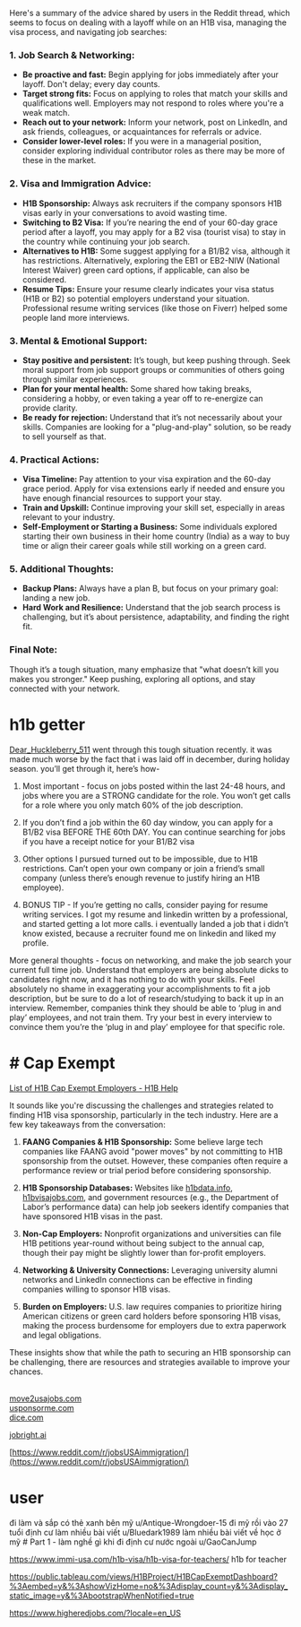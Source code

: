 Here's a summary of the advice shared by users in the Reddit thread, which seems to focus on dealing with a layoff while on an H1B visa, managing the visa process, and navigating job searches:

### 1. **Job Search & Networking:**

- **Be proactive and fast:** Begin applying for jobs immediately after your layoff. Don't delay; every day counts.
- **Target strong fits:** Focus on applying to roles that match your skills and qualifications well. Employers may not respond to roles where you're a weak match.
- **Reach out to your network:** Inform your network, post on LinkedIn, and ask friends, colleagues, or acquaintances for referrals or advice.
- **Consider lower-level roles:** If you were in a managerial position, consider exploring individual contributor roles as there may be more of these in the market.

### 2. **Visa and Immigration Advice:**

- **H1B Sponsorship:** Always ask recruiters if the company sponsors H1B visas early in your conversations to avoid wasting time.
- **Switching to B2 Visa:** If you’re nearing the end of your 60-day grace period after a layoff, you may apply for a B2 visa (tourist visa) to stay in the country while continuing your job search.
- **Alternatives to H1B:** Some suggest applying for a B1/B2 visa, although it has restrictions. Alternatively, exploring the EB1 or EB2-NIW (National Interest Waiver) green card options, if applicable, can also be considered.
- **Resume Tips:** Ensure your resume clearly indicates your visa status (H1B or B2) so potential employers understand your situation. Professional resume writing services (like those on Fiverr) helped some people land more interviews.

### 3. **Mental & Emotional Support:**

- **Stay positive and persistent:** It’s tough, but keep pushing through. Seek moral support from job support groups or communities of others going through similar experiences.
- **Plan for your mental health:** Some shared how taking breaks, considering a hobby, or even taking a year off to re-energize can provide clarity.
- **Be ready for rejection:** Understand that it’s not necessarily about your skills. Companies are looking for a "plug-and-play" solution, so be ready to sell yourself as that.

### 4. **Practical Actions:**

- **Visa Timeline:** Pay attention to your visa expiration and the 60-day grace period. Apply for visa extensions early if needed and ensure you have enough financial resources to support your stay.
- **Train and Upskill:** Continue improving your skill set, especially in areas relevant to your industry.
- **Self-Employment or Starting a Business:** Some individuals explored starting their own business in their home country (India) as a way to buy time or align their career goals while still working on a green card.

### 5. **Additional Thoughts:**

- **Backup Plans:** Always have a plan B, but focus on your primary goal: landing a new job.
- **Hard Work and Resilience:** Understand that the job search process is challenging, but it’s about persistence, adaptability, and finding the right fit.

### Final Note:

Though it’s a tough situation, many emphasize that "what doesn’t kill you makes you stronger." Keep pushing, exploring all options, and stay connected with your network.
# h1b  getter 
[Dear_Huckleberry_511](https://www.reddit.com/user/Dear_Huckleberry_511/)
went through this tough situation recently. it was made much worse by the fact that i was laid off in december, during holiday season. you’ll get through it, here’s how-

1. Most important - focus on jobs posted within the last 24-48 hours, and jobs where you are a STRONG candidate for the role. You won’t get calls for a role where you only match 60% of the job description.
    
2. If you don’t find a job within the 60 day window, you can apply for a B1/B2 visa BEFORE THE 60th DAY. You can continue searching for jobs if you have a receipt notice for your B1/B2 visa
    
3. Other options I pursued turned out to be impossible, due to H1B restrictions. Can’t open your own company or join a friend’s small company (unless there’s enough revenue to justify hiring an H1B employee).
    
4. BONUS TIP - If you’re getting no calls, consider paying for resume writing services. I got my resume and linkedin written by a professional, and started getting a lot more calls. i eventually landed a job that i didn’t know existed, because a recruiter found me on linkedin and liked my profile.
    

More general thoughts - focus on networking, and make the job search your current full time job. Understand that employers are being absolute dicks to candidates right now, and it has nothing to do with your skills. Feel absolutely no shame in exaggerating your accomplishments to fit a job description, but be sure to do a lot of research/studying to back it up in an interview. Remember, companies think they should be able to ‘plug in and play’ employees, and not train them. Try your best in every interview to convince them you’re the ‘plug in and play’ employee for that specific role.
# # Cap Exempt  
[List of H1B Cap Exempt Employers - H1B Help](https://h1b.io/blog/list-h1b-cap-exempt-employers/)





It sounds like you're discussing the challenges and strategies related to finding H1B visa sponsorship, particularly in the tech industry. Here are a few key takeaways from the conversation:

1. **FAANG Companies & H1B Sponsorship:** Some believe large tech companies like FAANG avoid "power moves" by not committing to H1B sponsorship from the outset. However, these companies often require a performance review or trial period before considering sponsorship.
    
2. **H1B Sponsorship Databases:** Websites like [h1bdata.info](https://h1bdata.info/), [h1bvisajobs.com](https://h1bvisajobs.com/), and government resources (e.g., the Department of Labor’s performance data) can help job seekers identify companies that have sponsored H1B visas in the past.
    
3. **Non-Cap Employers:** Nonprofit organizations and universities can file H1B petitions year-round without being subject to the annual cap, though their pay might be slightly lower than for-profit employers.
    
4. **Networking & University Connections:** Leveraging university alumni networks and LinkedIn connections can be effective in finding companies willing to sponsor H1B visas.
    
5. **Burden on Employers:** U.S. law requires companies to prioritize hiring American citizens or green card holders before sponsoring H1B visas, making the process burdensome for employers due to extra paperwork and legal obligations.
    

These insights show that while the path to securing an H1B sponsorship can be challenging, there are resources and strategies available to improve your chances.


[  
move2usajobs.com](http://move2usajobs.com/)  
[usponsorme.com](http://usponsorme.com/)  
[dice.com](http://dice.com/)

[jobright.ai](http://jobright.ai/)

[https://www.reddit.com/r/jobsUSAimmigration/](https://www.reddit.com/r/jobsUSAimmigration/)


# user 
đi làm và sắp có thẻ xanh bên mỹ
u/Antique-Wrongdoer-15 
đi mỹ rồi vào 27 tuổi định cư  làm nhiều bài viết 
u/Bluedark1989
làm nhiều bài viết về học ở mỹ # Part 1 - làm nghề gì khi đi định cư nước ngoài
u/GaoCanJump


https://www.immi-usa.com/h1b-visa/h1b-visa-for-teachers/ 
h1b for teacher 







https://public.tableau.com/views/H1BProject/H1BCapExemptDashboard?%3Aembed=y&%3AshowVizHome=no&%3Adisplay_count=y&%3Adisplay_static_image=y&%3AbootstrapWhenNotified=true


https://www.higheredjobs.com/?locale=en_US